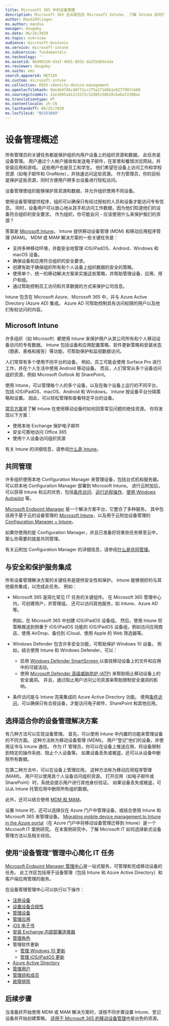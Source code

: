 ```yaml
---
title: Microsoft 365 中的设备管理
description: Microsoft 365 企业版包含 Microsoft Intune。 了解 Intune 如何为你的组织提供移动设备管理和移动应用程序管理。 阅读常见方案，并使用 Intune 在环境中部署 Microsoft 365。
author: MandiOhlinger
ms.author: mandia
manager: dougeby
ms.date: 06/24/2020
ms.topic: overview
audience: microsoft-business
ms.service: microsoft-intune
ms.subservice: fundamentals
ms.technology: ''
ms.assetid: 0649d310-43a7-4b01-85d2-da255d03e1da
ms.reviewer: dougeby
ms.suite: ems
search.appverid: MET150
ms.custom: microsoft-intune
ms.collection: M365-identity-device-management
ms.openlocfilehash: 0dedb4746c40ff1cc2f5a2f166b1e0277997cb88
ms.sourcegitcommit: 22e1095a41213372c52d85c58b18cbabaf2300ac
ms.translationtype: HT
ms.contentlocale: zh-CN
ms.lasthandoff: 06/25/2020
ms.locfileid: "85353609"
---
```

# <a name="device-management-overview"></a>设备管理概述

所有管理员的关键任务都是保护组织内用户设备上的组织资源和数据。 此任务是设备管理。 用户通过个人帐户接收和发送电子邮件，在家里和餐馆浏览网站，并安装应用和游戏。 这些用户也是员工和学生。 他们希望在设备上访问工作和学校资源（如电子邮件和 OneNote），并快速访问这些资源。 作为管理员，你的目标是保护这些资源，同时方便用户跨多台设备进行轻松访问。

设备管理使组织能够保护其资源和数据，并允许组织使用不同设备。

使用设备管理提供程序，组织可以确保只有经过授权的人员和设备才能访问专有信息。 同时，设备用户可以放心地从其手机访问工作数据，因为他们知道他们的设备符合组织的安全要求。 作为组织，你可能会问 - 应该使用什么来保护我们的资源？

答案是 [Microsoft Intune](what-is-intune.md)。 Intune 提供移动设备管理 (MDM) 和移动应用程序管理 (MAM)。 MDM 或 MAM 解决方案的一些关键任务是：

- 支持多种移动环境，并能安全地管理 iOS/iPadOS、Android、Windows 和 macOS 设备。
- 确保设备和应用符合组织的安全要求。
- 创建有助于确保组织所有和个人设备上组织数据的安全的策略。
- 使用单个、统一的移动解决方案来实施这些策略，并帮助管理设备、应用、用户和组。
- 通过帮助控制员工访问和共享数据的方式来保护公司信息。

Intune 包含在 Microsoft Azure、Microsoft 365 中，并与 Azure Active Directory (Azure AD) 集成。 Azure AD 可帮助控制具有访问权限的用户以及他们有权访问的内容。

## <a name="microsoft-intune"></a>Microsoft Intune

许多组织（如 Microsoft）都使用 Intune 来保护用户从其公司所有和个人移动设备访问的专有数据。 Intune 包括设备和应用配置策略、软件更新策略和安装状态（图表、表格和报告）等功能，可帮助保护和监视数据访问。

人们常常有多个使用不同平台的设备。 例如，员工可能会使用 Surface Pro 进行工作，并在个人生活中使用 Android 移动设备。 而且，人们常常从多个设备访问组织资源，例如 Microsoft Outlook 和 SharePoint。

使用 Intune，可以管理每个人的多个设备，以及在每个设备上运行的不同平台，包括 iOS/iPadOS、macOS、Android 和 Windows。 Intune 按设备平台分隔策略和设置。 因此，可以轻松管理和查看特定平台的设备。

[常见方案](common-scenarios.md)是了解 Intune 在使用移动设备时如何回答常见问题的绝佳资源。 你将发现以下方案：  

- 使用本地 Exchange 保护电子邮件
- 安全可靠地访问 Office 365
- 使用个人设备访问组织资源

有关 Intune 的详细信息，请参阅[什么是 Intune](what-is-intune.md)。

## <a name="co-management"></a>共同管理

许多组织使用本地 Configuration Manager 来管理设备，包括台式机和服务器。 可以将本地 Configuration Manager 部署到 Microsoft Intune。 进行云附加后，可以获得 Intune 和云的优势，包括[条件访问](https://docs.microsoft.com/mem/configmgr/comanage/quickstart-conditional-access)、[运行远程操作](https://docs.microsoft.com/mem/configmgr/comanage/quickstart-remote-actions)、[使用 Windows Autopilot](https://docs.microsoft.com/mem/configmgr/comanage/quickstart-autopilot) 等。

[Microsoft Endpoint Manager](https://docs.microsoft.com/mem/endpoint-manager-overview) 是一个解决方案平台，它整合了多种服务。 其中包括用于基于云的设备管理的 [Microsoft Intune](what-is-intune.md)，以及用于云附加设备管理的 [Configuration Manager + Intune](https://docs.microsoft.com/mem/configmgr/comanage/overview)。

如果你使用的是 Configuration Manager，并且已准备好将某些任务移至云中，那么你需要的就是共同管理。

有关云附加 Configuration Manager 的详细信息，请参阅[什么是共同管理](https://docs.microsoft.com/mem/configmgr/comanage/overview)。

## <a name="integration-with-secure-and-protect-services"></a>与安全和保护服务集成

所有设备管理解决方案的关键任务是提供安全性和保护。 Intune 能够很好的与其他服务集成，以完成此任务。 例如：

- Microsoft 365 是简化常见 IT 任务的关键组件。 在 Microsoft 365 管理中心内，可创建用户，并管理组。 还可以访问其他服务，如 Intune、Azure AD 等。

  例如，在 Microsoft 365 中创建 iOS/iPadOS 设备组。 然后，使用 Intune 将策略推送到侧重于 iOS/iPadOS 功能的 iOS/iPadOS 设备组，例如访问应用商店、使用 AirDrop、备份到 iCloud、使用 Apple 的 Web 筛选器等。

- Windows Defender 包含许多安全功能，可帮助保护 Windows 10 设备。 例如，结合使用 Intune 和 Windows Defender，可以：

  - 启用 [Windows Defender SmartScreen ](../protect/endpoint-protection-windows-10.md) 以查找移动设备上的文件和应用中的可疑活动。
  - 使用 [Microsoft Defender 高级威胁防护 (ATP)](../protect/advanced-threat-protection.md) 来帮助阻止移动设备上的安全漏洞。 并且，通过阻止用户访问公司资源来帮助限制安全漏洞的影响。

- 条件访问是与 Intune 完美集成的 Azure Active Directory 功能。 使用[条件访问](../protect/conditional-access.md)，可以确保只有合规设备，才能访问电子邮件、SharePoint 和其他应用。

## <a name="choose-the-device-management-solution-thats-right-for-you"></a>选择适合你的设备管理解决方案

有几种方法可以实现设备管理。 首先，可以使用 Intune 中内置的功能来管理设备的不同方面。 这种方法称为移动设备管理 (MDM)。 用户“登记”他们的设备，并使用证书与 Intune 通信。 作为 IT 管理员，你可以在设备上推送应用、将设备限制到特定的操作系统、阻止个人设备等。 如果设备丢失或被盗，还可以从设备中删除所有数据。

在第二种方法中，可以在设备上管理应用。 这种方法称为移动应用程序管理 (MAM)。 用户可以使用其个人设备访问组织资源。 打开应用（如电子邮件或 SharePoint）时，系统会提示用户进行其他身份验证。 如果设备丢失或被盗，可以从 Intune 托管应用中删除所有组织数据。

此外，还可以结合使用 [MDM 和 MAM](byod-technology-decisions.md)。

设置 Intune 时，还可以选择仅在 Azure 门户中管理设备，或结合使用 Intune 和 Microsoft 365 来管理设备。 [Migrating mobile device management to Intune in the Azure portal](https://www.microsoft.com/itshowcase/Article/Content/1042/Migrating-mobile-device-management-to-Intune-in-the-Azure-portal)（在 Azure 门户中将移动设备管理迁移到 Intune）是一个 Microsoft IT 案例研究。 在本案例研究中，了解 Microsoft IT 如何选择新式设备管理方法以及相关经验。

## <a name="simplify-it-tasks-using-the-device-management-admin-center"></a>使用“设备管理”管理中心简化 IT 任务

[Microsoft Endpoint Manager 管理中心](https://go.microsoft.com/fwlink/?linkid=2109431)是一站式服务，可管理和完成移动设备的任务。 此工作区包括用于设备管理（包括 Intune 和 Azure Active Directory）和客户端应用管理的服务。

在设备管理管理中心可以执行以下操作：

- [注册设备](../enrollment/device-enrollment.md)
- [设置设备合规性](../protect/device-compliance-get-started.md)
- [管理设备](../remote-actions/device-management.md)
- [管理应用](../apps/app-management.md)  
- [iOS 电子书](../apps/vpp-ebooks-ios.md)  
- [安装 Exchange 内部部署连接器](../protect/exchange-connector-install.md)  
- [管理角色](role-based-access-control.md)  
- 管理软件更新
  - [管理 Windows 10 更新](../protect/windows-update-for-business-configure.md)  
  - [管理 iOS/iPadOS 更新](../protect/software-updates-ios.md)  
- [Azure Active Directory](https://docs.microsoft.com/azure/active-directory)  
- [管理用户](https://docs.microsoft.com/azure/active-directory/fundamentals/add-users-azure-active-directory)
- [管理组和成员](https://docs.microsoft.com/azure/active-directory/fundamentals/active-directory-manage-groups)
- [故障排除](help-desk-operators.md)

## <a name="next-steps"></a>后续步骤

当准备好开始使用 MDM 或 MAM 解决方案时，请按不同步骤设置 Intune、登记设备并开始创建策略。 [适用于 Microsoft 365 的移动设备管理](https://docs.microsoft.com/microsoft-365/enterprise/mobility-infrastructure)也是出色的资源。
